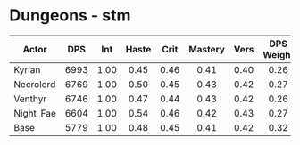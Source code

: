 # Dungeons - stm
| Actor | DPS | Int | Haste | Crit | Mastery | Vers | DPS Weight |
|---|:---:|:---:|:---:|:---:|:---:|:---:|:---:|
|Kyrian|6993|1.00|0.45|0.46|0.41|0.40|0.26|
|Necrolord|6769|1.00|0.50|0.45|0.43|0.42|0.27|
|Venthyr|6746|1.00|0.47|0.44|0.43|0.42|0.26|
|Night_Fae|6604|1.00|0.54|0.46|0.42|0.43|0.27|
|Base|5779|1.00|0.48|0.45|0.41|0.42|0.32|
